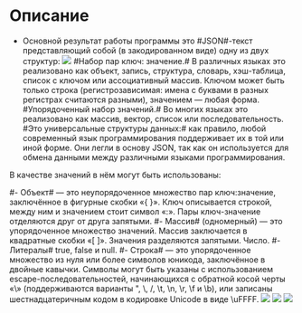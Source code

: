 # Описание #
- Основной результат работы программы это #JSON#-текст представляющий собой (в закодированном виде) одну из двух структур:
<img src="https://pp.userapi.com/c840425/v840425517/51940/RNBgnpCI6F0.jpg"></img>
#Набор пар ключ: значение.# В различных языках это реализовано как объект, запись, структура, словарь, хэш-таблица, список с ключом или ассоциативный массив. Ключом может быть только строка (регистрозависимая: имена с буквами в разных регистрах считаются разными), значением — любая форма.
#Упорядоченный набор значений.# Во многих языках это реализовано как массив, вектор, список или последовательность.
#Это универсальные структуры данных:# как правило, любой современный язык программирования поддерживает их в той или иной форме. Они легли в основу JSON, так как он используется для обмена данными между различными языками программирования.

В качестве значений в нём могут быть использованы:

 #- Объект# — это неупорядоченное множество пар ключ:значение, заключённое в фигурные скобки «{ }». Ключ описывается строкой, между ним и значением стоит символ «:». Пары ключ-значение отделяются друг от друга запятыми.
 #- Массив# (одномерный) — это упорядоченное множество значений. Массив заключается в квадратные скобки «[ ]». Значения разделяются запятыми.
Число.
 #- Литералы# true, false и null.
 #- Строка# — это упорядоченное множество из нуля или более символов юникода, заключённое в двойные кавычки. Символы могут быть указаны с использованием escape-последовательностей, начинающихся с обратной косой черты «\» (поддерживаются варианты \", \\, \/, \t, \n, \r, \f и \b), или записаны шестнадцатеричным кодом в кодировке Unicode в виде \uFFFF.
<img src="https://pp.userapi.com/c834103/v834103701/a6524/nSfNOUQABCQ.jpg"></img>
<img src="https://pp.userapi.com/c830608/v830608436/6cedc/qvAOTagfdss.jpg"></img>
<img src="https://pp.userapi.com/c824410/v824410678/aa3b9/BjD_8nkcEK8.jpg"></img>
 
